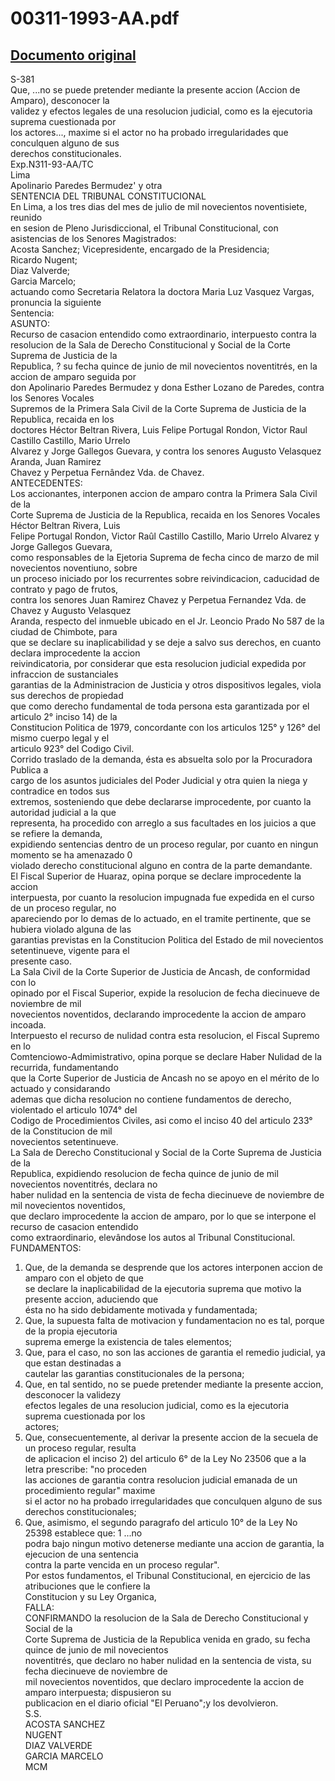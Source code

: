 
00311-1993-AA.pdf
=================
  
[Documento original](https://tc.gob.pe/jurisprudencia/1997/00311-1993-AA.pdf)  
---  
S-381  
Que, ...no se puede pretender mediante la presente accion (Accion de Amparo), desconocer la  
validez y efectos legales de una resolucion judicial, como es la ejecutoria suprema cuestionada por  
los actores..., maxime si el actor no ha probado irregularidades que conculquen alguno de sus  
derechos constitucionales.  
Exp.N311-93-AA/TC  
Lima  
Apolinario Paredes Bermudez' y otra  
SENTENCIA DEL TRIBUNAL CONSTITUCIONAL  
En Lima, a los tres dias del mes de julio de mil novecientos noventisiete, reunido  
en sesion de Pleno Jurisdiccional, el Tribunal Constitucional, con asistencias de los Senores Magistrados:  
Acosta Sanchez; Vicepresidente, encargado de la Presidencia;  
Ricardo Nugent;  
Diaz Valverde;  
Garcia Marcelo;  
actuando como Secretaria Relatora la doctora Maria Luz Vasquez Vargas, pronuncia la siguiente  
Sentencia:  
ASUNTO:  
Recurso de casacion entendido como extraordinario, interpuesto contra la  
resolucion de la Sala de Derecho Constitucional y Social de la Corte Suprema de Justicia de la  
Republica, ? su fecha quince de junio de mil novecientos noventitrés, en la accion de amparo seguida por  
don Apolinario Paredes Bermudez y dona Esther Lozano de Paredes, contra los Senores Vocales  
Supremos de la Primera Sala Civil de la Corte Suprema de Justicia de la Republica, recaida en los  
doctores Héctor Beltran Rivera, Luis Felipe Portugal Rondon, Victor Raul Castillo Castillo, Mario Urrelo  
Alvarez y Jorge Gallegos Guevara, y contra los senores Augusto Velasquez Aranda, Juan Ramirez  
Chavez y Perpetua Fernândez Vda. de Chavez.  
ANTECEDENTES:  
Los accionantes, interponen accion de amparo contra la Primera Sala Civil de la  
Corte Suprema de Justicia de la Republica, recaida en los Senores Vocales Héctor Beltran Rivera, Luis  
Felipe Portugal Rondon, Victor Raûl Castillo Castillo, Mario Urrelo Alvarez y Jorge Gallegos Guevara,  
como responsables de la Ejetoria Suprema de fecha cinco de marzo de mil novecientos noventiuno, sobre  
un proceso iniciado por los recurrentes sobre reivindicacion, caducidad de contrato y pago de frutos,  
contra los senores Juan Ramirez Chavez y Perpetua Fernandez Vda. de Chavez y Augusto Velasquez  
Aranda, respecto del inmueble ubicado en el Jr. Leoncio Prado No 587 de la ciudad de Chimbote, para  
que se declare su inaplicabilidad y se deje a salvo sus derechos, en cuanto declara improcedente la accion  
reivindicatoria, por considerar que esta resolucion judicial expedida por infraccion de sustanciales  
garantias de la Administracion de Justicia y otros dispositivos legales, viola sus derechos de propiedad  
que como derecho fundamental de toda persona esta garantizada por el articulo 2° inciso 14) de la  
Constitucion Politica de 1979, concordante con los articulos 125° y 126° del mismo cuerpo legal y el  
articulo 923° del Codigo Civil.  
Corrido traslado de la demanda, ésta es absuelta solo por la Procuradora Publica a  
cargo de los asuntos judiciales del Poder Judicial y otra quien la niega y contradice en todos sus  
extremos, sosteniendo que debe declararse improcedente, por cuanto la autoridad judicial a la que  
representa, ha procedido con arreglo a sus facultades en los juicios a que se refiere la demanda,  
expidiendo sentencias dentro de un proceso regular, por cuanto en ningun momento se ha amenazado 0  
violado derecho constitucional alguno en contra de la parte demandante.  
El Fiscal Superior de Huaraz, opina porque se declare improcedente la accion  
interpuesta, por cuanto la resolucion impugnada fue expedida en el curso de un proceso regular, no  
apareciendo por lo demas de lo actuado, en el tramite pertinente, que se hubiera violado alguna de las  
garantias previstas en la Constitucion Politica del Estado de mil novecientos setentinueve, vigente para el  
presente caso.  
La Sala Civil de la Corte Superior de Justicia de Ancash, de conformidad con lo  
opinado por el Fiscal Superior, expide la resolucion de fecha diecinueve de noviembre de mil  
novecientos noventidos, declarando improcedente la accion de amparo incoada.  
Interpuesto el recurso de nulidad contra esta resolucion, el Fiscal Supremo en lo  
Comtenciowo-Admimistrativo, opina porque se declare Haber Nulidad de la recurrida, fundamentando  
que la Corte Superior de Justicia de Ancash no se apoyo en el mérito de lo actuado y considarando  
ademas que dicha resolucion no contiene fundamentos de derecho, violentado el articulo 1074° del  
Codigo de Procedimientos Civiles, asi como el inciso 40 del articulo 233° de la Constitucion de mil  
novecientos setentinueve.  
La Sala de Derecho Constitucional y Social de la Corte Suprema de Justicia de la  
Republica, expidiendo resolucion de fecha quince de junio de mil novecientos noventitrés, declara no  
haber nulidad en la sentencia de vista de fecha diecinueve de noviembre de mil novecientos noventidos,  
que declaro improcedente la accion de amparo, por lo que se interpone el recurso de casacion entendido  
como extraordinario, elevândose los autos al Tribunal Constitucional.  
FUNDAMENTOS:  
1. Que, de la demanda se desprende que los actores interponen accion de amparo con el objeto de que  
se declare la inaplicabilidad de la ejecutoria suprema que motivo la presente accion, aduciendo que  
ésta no ha sido debidamente motivada y fundamentada;  
2. Que, la supuesta falta de motivacion y fundamentacion no es tal, porque de la propia ejecutoria  
suprema emerge la existencia de tales elementos;  
3. Que, para el caso, no son las acciones de garantia el remedio judicial, ya que estan destinadas a  
cautelar las garantias constitucionales de la persona;  
4. Que, en tal sentido, no se puede pretender mediante la presente accion, desconocer la validezy  
efectos legales de una resolucion judicial, como es la ejecutoria suprema cuestionada por los  
actores;  
5. Que, consecuentemente, al derivar la presente accion de la secuela de un proceso regular, resulta  
de aplicacion el inciso 2) del articulo 6° de la Ley No 23506 que a la letra prescribe: "no proceden  
las acciones de garantia contra resolucion judicial emanada de un procedimiento regular" maxime  
si el actor no ha probado irregularidades que conculquen alguno de sus derechos constitucionales;  
6. Que, asimismo, el segundo paragrafo del articulo 10° de la Ley No 25398 establece que: 1 ...no  
podra bajo ningun motivo detenerse mediante una accion de garantia, la ejecucion de una sentencia  
contra la parte vencida en un proceso regular".  
Por estos fundamentos, el Tribunal Constitucional, en ejercicio de las atribuciones que le confiere la  
Constitucion y su Ley Organica,  
FALLA:  
CONFIRMANDO la resolucion de la Sala de Derecho Constitucional y Social de la  
Corte Suprema de Justicia de la Republica venida en grado, su fecha quince de junio de mil novecientos  
noventitrés, que declaro no haber nulidad en la sentencia de vista, su fecha diecinueve de noviembre de  
mil novecientos noventidos, que declaro improcedente la accion de amparo interpuesta; dispusieron su  
publicacion en el diario oficial "El Peruano";y los devolvieron.  
S.S.  
ACOSTA SANCHEZ  
NUGENT  
DIAZ VALVERDE  
GARCIA MARCELO  
MCM